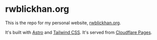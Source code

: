 # rwblickhan.org

This is the repo for my personal website, [rwblickhan.org](https://rwblickhan.org).

It's built with [Astro](https://astro.build) and [Tailwind CSS](https://tailwindcss.com).
It's served from [Cloudflare Pages](https://pages.cloudflare.com).
